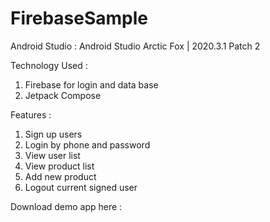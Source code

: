# FirebaseSample


Android Studio : Android Studio Arctic Fox | 2020.3.1 Patch 2

Technology Used :
1. Firebase for login and data base
2. Jetpack Compose 

Features :
1. Sign up users
2. Login by phone and password
3. View user list
4. View product list
5. Add new product
6. Logout current signed user 



Download demo app here : 

